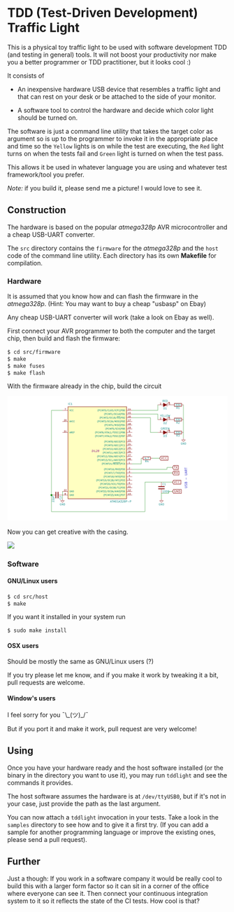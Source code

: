 # TDD (Test-Driven Development) Traffic Light

This is a physical toy traffic light to be used with software development TDD
(and testing in general) tools. It will not boost your productivity nor make you
a better programmer or TDD practitioner, but it looks cool :)

It consists of

* An inexpensive hardware USB device that resembles a traffic light
    and that can rest on your desk or be attached to the side of your monitor.

* A software tool to control the hardware and decide which color light should be
    turned on.

The software is just a command line utility that takes the target color as
argument so is up to the programmer to invoke it in the appropriate place and
time so the `Yellow` lights is on while the test are executing, the `Red` light
turns on when the tests fail and `Green` light is turned on when the test pass.

This allows it be used in whatever language you are using and whatever test
framework/tool you prefer.

*Note:* if you build it, please send me a picture! I would love to see it.


## Construction

The hardware is based on the popular *atmega328p* AVR microcontroller and a
cheap USB-UART converter.

The `src` directory contains the `firmware` for the *atmega328p* and the `host`
code of the command line utility. Each directory has its own **Makefile** for
compilation.


### Hardware

It is assumed that you know how and can flash the firmware in the *atmega328p*.
(Hint: You may want to buy a cheap "usbasp" on Ebay)

Any cheap USB-UART converter will work (take a look on Ebay as well).

First connect your AVR programmer to both the computer and the target chip, then
build and flash the firmware:

    $ cd src/firmware
    $ make
    $ make fuses
    $ make flash

With the firmware already in the chip, build the circuit

![](schematic.png)

Now you can get creative with the casing.

![](shot.jpg)


### Software

#### GNU/Linux users

    $ cd src/host
    $ make

If you want it installed in your system run

    $ sudo make install


#### OSX users

Should be mostly the same as GNU/Linux users (?)

If you try please let me know, and if you make it work by tweaking it a bit,
pull requests are welcome.


#### Window's users

I feel sorry for you ¯\\\_(ツ)\_/¯

But if you port it and make it work, pull request are very welcome!


## Using

Once you have your hardware ready and the host software installed (or the binary
in the directory you want to use it), you may run `tddlight` and see the
commands it provides.

The host software assumes the hardware is at `/dev/ttyUSB0`, but if it's not in
your case, just provide the path as the last argument.

You can now attach a `tddlight` invocation in your tests. Take a look in the
`samples` directory to see how and to give it a first try. (If you can add a
sample for another programming language or improve the existing ones, please
send a pull request).


## Further

Just a though: If you work in a software company it would be really cool to
build this with a larger form factor so it can sit in a corner of the office
where everyone can see it. Then connect your continuous integration system to it
so it reflects the state of the CI tests. How cool is that?
